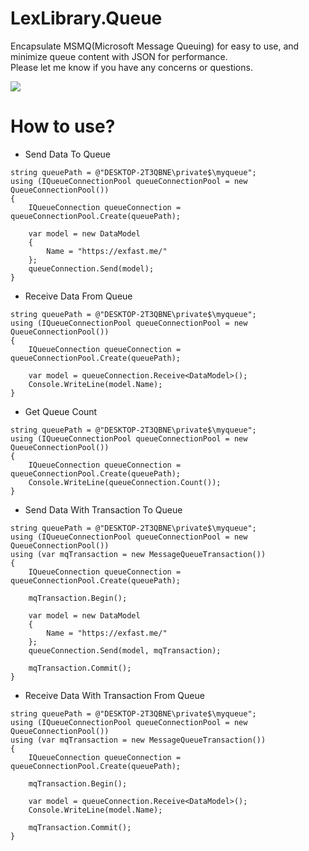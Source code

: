 # LexLibrary.Queue

Encapsulate MSMQ(Microsoft Message Queuing) for easy to use, and minimize queue content with JSON for performance.    
Please let me know if you have any concerns or questions.

![](https://i.imgur.com/r1KTXKZ.png)

# How to use?

* Send Data To Queue
````
string queuePath = @"DESKTOP-2T3QBNE\private$\myqueue";
using (IQueueConnectionPool queueConnectionPool = new QueueConnectionPool())
{
    IQueueConnection queueConnection = queueConnectionPool.Create(queuePath);

    var model = new DataModel
    {
        Name = "https://exfast.me/"
    };
    queueConnection.Send(model);
}
````

* Receive Data From Queue
````
string queuePath = @"DESKTOP-2T3QBNE\private$\myqueue";
using (IQueueConnectionPool queueConnectionPool = new QueueConnectionPool())
{
    IQueueConnection queueConnection = queueConnectionPool.Create(queuePath);

    var model = queueConnection.Receive<DataModel>();
    Console.WriteLine(model.Name);
}
````

* Get Queue Count
````
string queuePath = @"DESKTOP-2T3QBNE\private$\myqueue";
using (IQueueConnectionPool queueConnectionPool = new QueueConnectionPool())
{
    IQueueConnection queueConnection = queueConnectionPool.Create(queuePath);
    Console.WriteLine(queueConnection.Count());
}
````

* Send Data With Transaction To Queue
````
string queuePath = @"DESKTOP-2T3QBNE\private$\myqueue";
using (IQueueConnectionPool queueConnectionPool = new QueueConnectionPool())
using (var mqTransaction = new MessageQueueTransaction())
{
    IQueueConnection queueConnection = queueConnectionPool.Create(queuePath);

    mqTransaction.Begin();

    var model = new DataModel
    {
        Name = "https://exfast.me/"
    };
    queueConnection.Send(model, mqTransaction);

    mqTransaction.Commit();
}
````

* Receive Data With Transaction From Queue
````
string queuePath = @"DESKTOP-2T3QBNE\private$\myqueue";
using (IQueueConnectionPool queueConnectionPool = new QueueConnectionPool())
using (var mqTransaction = new MessageQueueTransaction())
{
    IQueueConnection queueConnection = queueConnectionPool.Create(queuePath);

    mqTransaction.Begin();

    var model = queueConnection.Receive<DataModel>();
    Console.WriteLine(model.Name);

    mqTransaction.Commit();
}
````

